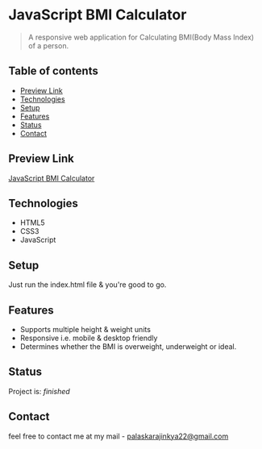 # JavaScript BMI Calculator
> A responsive web application for Calculating BMI(Body Mass Index) of a person.

## Table of contents

- [Preview Link](#preview-link)
- [Technologies](#technologies)
- [Setup](#setup)
- [Features](#features)
- [Status](#status)
- [Contact](#contact)

## Preview Link

[JavaScript BMI Calculator](https://ajinkyap22.github.io/bmi-calculator-js/)

## Technologies

- HTML5
- CSS3
- JavaScript

## Setup

Just run the index.html file & you're good to go.

## Features

- Supports multiple height & weight units
- Responsive i.e. mobile & desktop friendly
- Determines whether the BMI is overweight, underweight or ideal.

## Status

Project is: _finished_


## Contact

feel free to contact me at my mail - palaskarajinkya22@gmail.com


